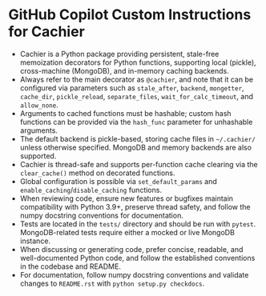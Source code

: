 # GitHub Copilot Custom Instructions for Cachier

- Cachier is a Python package providing persistent, stale-free memoization decorators for Python functions, supporting local (pickle), cross-machine (MongoDB), and in-memory caching backends.
- Always refer to the main decorator as `@cachier`, and note that it can be configured via parameters such as `stale_after`, `backend`, `mongetter`, `cache_dir`, `pickle_reload`, `separate_files`, `wait_for_calc_timeout`, and `allow_none`.
- Arguments to cached functions must be hashable; custom hash functions can be provided via the `hash_func` parameter for unhashable arguments.
- The default backend is pickle-based, storing cache files in `~/.cachier/` unless otherwise specified. MongoDB and memory backends are also supported.
- Cachier is thread-safe and supports per-function cache clearing via the `clear_cache()` method on decorated functions.
- Global configuration is possible via `set_default_params` and `enable_caching`/`disable_caching` functions.
- When reviewing code, ensure new features or bugfixes maintain compatibility with Python 3.9+, preserve thread safety, and follow the numpy docstring conventions for documentation.
- Tests are located in the `tests/` directory and should be run with `pytest`. MongoDB-related tests require either a mocked or live MongoDB instance.
- When discussing or generating code, prefer concise, readable, and well-documented Python code, and follow the established conventions in the codebase and README.
- For documentation, follow numpy docstring conventions and validate changes to `README.rst` with `python setup.py checkdocs`.
